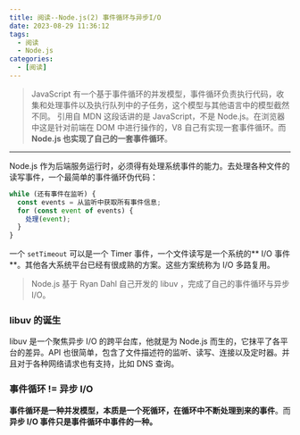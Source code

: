 ```yaml
---
title: 阅读--Node.js(2) 事件循环与异步I/O
date: 2023-08-29 11:36:12
tags:
  - 阅读
  - Node.js
categories:
  - [阅读]
---
```


> JavaScript 有一个基于事件循环的并发模型，事件循环负责执行代码，收集和处理事件以及执行队列中的子任务，这个模型与其他语言中的模型截然不同。
> 引用自 MDN
这段话讲的是 JavaScript，不是 Node.js。在浏览器中这是针对前端在 DOM 中进行操作的，V8 自己有实现一套事件循环。而 **Node.js 也实现了自己的一套事件循环**。

***

Node.js 作为后端服务运行时，必须得有处理系统事件的能力。去处理各种文件的读写事件，一个最简单的事件循环伪代码：

```js
while (还有事件在监听) {
  const events = 从监听中获取所有事件信息;
  for (const event of events) {
    处理(event);
  }
}
```

一个 `setTimeout` 可以是一个 Timer 事件，一个文件读写是一个系统的** I/O 事件**。其他各大系统平台已经有很成熟的方案。这些方案统称为 I/O 多路复用。

> Node.js 基于 Ryan Dahl 自己开发的 libuv ，完成了自己的事件循环与异步 I/O。


### libuv 的诞生
libuv 是一个聚焦异步 I/O 的跨平台库，他就是为 Node.js 而生的，它抹平了各平台的差异。API 也很简单，包含了文件描述符的监听、读写、连接以及定时器。并且对于各种网络请求也有支持，比如 DNS 查询。


### 事件循环 != 异步 I/O
**事件循环是一种并发模型，本质是一个死循环，在循环中不断处理到来的事件**。而 **异步 I/O 事件只是事件循环中事件的一种。**